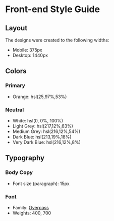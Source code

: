 # Front-end Style Guide

## Layout

The designs were created to the following widths:

- Mobile: 375px
- Desktop: 1440px

## Colors

### Primary

- Orange: hsl(25,97%,53%)

### Neutral

- White: hsl(0, 0%, 100%)
- Light Grey: hsl(217,12%,63%)
- Medium Grey: hsl(216,12%,54%)
- Dark Blue: hsl(213,19%,18%)
- Very Dark Blue: hsl(216,12%,8%)

## Typography

### Body Copy

- Font size (paragraph): 15px

### Font

- Family: [Overpass](https://fonts.google.com/specimen/Overpass)
- Weights: 400, 700
